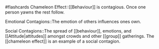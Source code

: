 #flashcards 
Chameleon Effect::[[Behaviour]] is contagious. Once one person yawns the rest follow.
<!--SR:!2023-11-05,1,230-->

Emotional Contagions::The emotion of others influences ones own.
<!--SR:!2023-11-07,3,268-->

Social Contagions::The spread of [[behaviour]], emotions, and [[Attitude|attitudes]] amongst crowds and other [[group]] gatherings. The [[chameleon effect]] is an example of a social contagion.